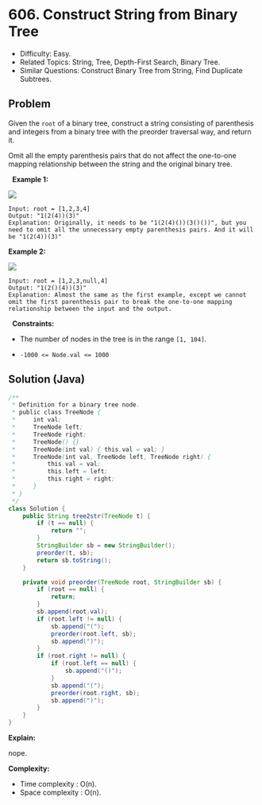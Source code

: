 # 606. Construct String from Binary Tree

- Difficulty: Easy.
- Related Topics: String, Tree, Depth-First Search, Binary Tree.
- Similar Questions: Construct Binary Tree from String, Find Duplicate Subtrees.

## Problem

Given the ```root``` of a binary tree, construct a string consisting of parenthesis and integers from a binary tree with the preorder traversal way, and return it.

Omit all the empty parenthesis pairs that do not affect the one-to-one mapping relationship between the string and the original binary tree.

 
**Example 1:**

![](https://assets.leetcode.com/uploads/2021/05/03/cons1-tree.jpg)

```
Input: root = [1,2,3,4]
Output: "1(2(4))(3)"
Explanation: Originally, it needs to be "1(2(4)())(3()())", but you need to omit all the unnecessary empty parenthesis pairs. And it will be "1(2(4))(3)"
```

**Example 2:**

![](https://assets.leetcode.com/uploads/2021/05/03/cons2-tree.jpg)

```
Input: root = [1,2,3,null,4]
Output: "1(2()(4))(3)"
Explanation: Almost the same as the first example, except we cannot omit the first parenthesis pair to break the one-to-one mapping relationship between the input and the output.
```

 
**Constraints:**


	
- The number of nodes in the tree is in the range ```[1, 104]```.
	
- ```-1000 <= Node.val <= 1000```



## Solution (Java)

```java
/**
 * Definition for a binary tree node.
 * public class TreeNode {
 *     int val;
 *     TreeNode left;
 *     TreeNode right;
 *     TreeNode() {}
 *     TreeNode(int val) { this.val = val; }
 *     TreeNode(int val, TreeNode left, TreeNode right) {
 *         this.val = val;
 *         this.left = left;
 *         this.right = right;
 *     }
 * }
 */
class Solution {
    public String tree2str(TreeNode t) {
        if (t == null) {
            return "";
        }
        StringBuilder sb = new StringBuilder();
        preorder(t, sb);
        return sb.toString();
    }

    private void preorder(TreeNode root, StringBuilder sb) {
        if (root == null) {
            return;
        }
        sb.append(root.val);
        if (root.left != null) {
            sb.append("(");
            preorder(root.left, sb);
            sb.append(")");
        }
        if (root.right != null) {
            if (root.left == null) {
                sb.append("()");
            }
            sb.append("(");
            preorder(root.right, sb);
            sb.append(")");
        }
    }
}
```

**Explain:**

nope.

**Complexity:**

* Time complexity : O(n).
* Space complexity : O(n).

